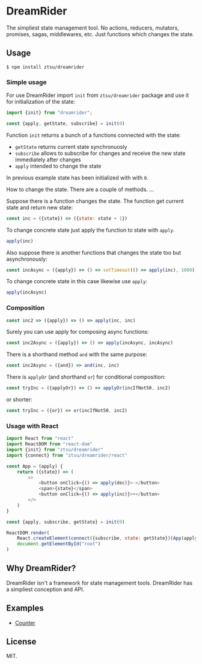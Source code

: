 DreamRider
==========

The simpliest state management tool. No actions, reducers, mutators, promises, sagas, middlewares, etc. Just functions which changes the state.

## Usage

```
$ npm install ztsu/dreamrider
```

### Simple usage

For use DreamRider import `init` from `ztsu/dreamrider` package and use it for initialization of the state:

```javascript
import {init} from "dreamrider";

const {apply, getState, subscribe} = init(0)
```

Function `init` returns a bunch of a functions connected with the state:
- `getState` returns current state synchronuosly
- `subscribe` allows to subscribe for changes and receive the new state immediately after changes
- `apply` intended to change the state

In previous example state has been initialized with with `0`.

How to change the state. There are a couple of methods. ...

Suppose there is a function changes the state. The function get current state and return new state:

```javascript
const inc = ({state}) => ({state: state + 1})
```

To change concrete state just apply the function to state with `apply`.

```javascript
apply(inc)
```

Also suppose there is another functions that changes the state too but asynchronously:

```javascript
const incAsync = ({apply}) => () => setTimeout(() => apply(inc), 1000)
```

To change concrete state in this case likewise use `apply`:

```javascript
apply(incAsync)
```

### Composition

```javascript
const inc2 => ({apply}) => () => apply(inc, inc)
```
Surely you can use apply for composing async functions:

```javascript
const inc2Async = ({apply}) => () => apply(incAsync, incAsync)
```

There is a shorthand method `and` with the same purpose:

```javascript
const inc2Async = ({and}) => and(inc, inc)
```

There is `applyOr` (and shorthand `or`) for conditional composition:

```javascript
const tryInc = ({applyOr}) => () => applyOr(incIfNot50, inc2)
```

or shorter:

```javascript
const tryInc = ({or}) => or(incIfNot50, inc2)
```

### Usage with React

```javascript
import React from "react"
import ReactDOM from "react-dom"
import {init} from "ztsu/dreamrider"
import {connect} from "ztsu/dreamrider/react"

const App = (apply) {
	return ({state}) => (
		<>
			<button onClick={() => apply(dec)}>-</button>
			<span>{state}</span>
			<button onClick={() => apply(inc)}>+</button>
		</>
	)
}

const {apply, subscribe, getState} = init(0)

ReactDOM.render(
	React.createElement(connect({subscribe, state: getState})(App(apply))),
	document.getElementById("root")
)
```

## Why DreamRider?

DreamRider isn't a framework for state management tools. DreamRider has a simpliest conception and API.

## Examples

- [Counter](../../tree/master/examples/counter/)

## License

MIT.

